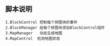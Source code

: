 ## 脚本说明
    1.BlockControl 控制每个拼图块的事件
    2.BlockManager 给每个拼图块添加BlockControl组件
    3.MapManager   动态生成地图
    4.MapControl  检测地图状态